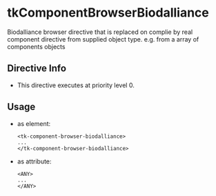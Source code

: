 



# tkComponentBrowserBiodalliance








Biodalliance browser directive that is replaced on complie
by real component directive from supplied object type.
e.g. from a array of components objects








## Directive Info


* This directive executes at priority level 0.


## Usage




* as element:
    ```
    <tk-component-browser-biodalliance>
    ...
    </tk-component-browser-biodalliance>
    ```
* as attribute:
    ```
    <ANY>
    ...
    </ANY>
    ```







